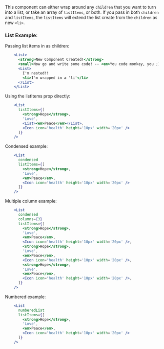 This component can either wrap around any `children` that you want to turn into a list, or take an array of `listItems`, or both.
If you pass in both `children` and `listItems`, the `listItems` will extend the list create from the `children` as new `<li>`.

### List Example:

Passing list items in as children:
```jsx
    <List>
      <strong>New Component Created!</strong>
      <small>Now go and write some code! -- <em>You code monkey, you ;).</em></small>
      <List>
        I'm nested!!
        <li>I'm wrapped in a 'li'</li>
      </List>
    </List>
```

Using the listItems prop directly:
```jsx
    <List
      listItems={[
        <strong>Hope</strong>,
        'Love',
        <List><em>Peace</em></List>,
        <Icon icon='health' height='10px' width='20px' />
      ]}
    />
```

Condensed example:
```jsx
    <List
      condensed
      listItems={[
        <strong>Hope</strong>,
        'Love',
        <em>Peace</em>,
        <Icon icon='health' height='10px' width='20px' />
      ]}
    />
```

Multiple column example:
```jsx
    <List
      condensed
      columns={3}
      listItems={[
        <strong>Hope</strong>,
        'Love',
        <em>Peace</em>,
        <Icon icon='health' height='10px' width='20px' />,
        <strong>Hope</strong>,
        'Love',
        <em>Peace</em>,
        <Icon icon='health' height='10px' width='20px' />,
        <strong>Hope</strong>,
        'Love',
        <em>Peace</em>,
        <Icon icon='health' height='10px' width='20px' />,
      ]}
    />
```

Numbered example:
```jsx
    <List
      numberedList
      listItems={[
        <strong>Hope</strong>,
        'Love',
        <em>Peace</em>,
        <Icon icon='health' height='10px' width='20px' />
      ]}
    />
```
